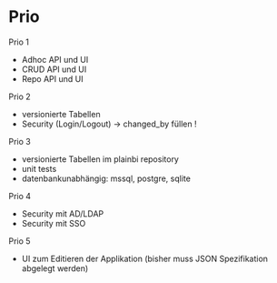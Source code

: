 # Prio

Prio 1
- Adhoc API und UI
- CRUD API und UI
- Repo API und UI

Prio 2
- versionierte Tabellen
- Security (Login/Logout) -> changed_by füllen !

Prio 3
- versionierte Tabellen im plainbi repository
- unit tests
- datenbankunabhängig: mssql, postgre, sqlite

Prio 4
- Security mit AD/LDAP
- Security mit SSO

Prio 5
- UI zum Editieren der Applikation (bisher muss JSON Spezifikation abgelegt werden)


